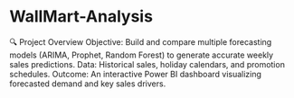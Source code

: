 # WallMart-Analysis
🔍 Project Overview Objective: Build and compare multiple forecasting models (ARIMA, Prophet, Random Forest) to generate accurate weekly sales predictions.  Data: Historical sales, holiday calendars, and promotion schedules.  Outcome: An interactive Power BI dashboard visualizing forecasted demand and key sales drivers.
